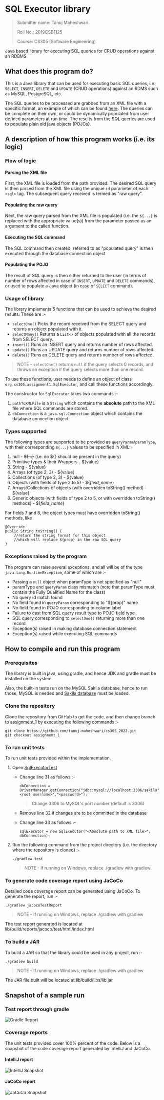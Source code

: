 # SQL Executor library

> Submitter name: Tanuj Maheshwari
>
> Roll No.: 2019CSB1125
>
> Course: CS305 (Software Engineering)

Java based library for executing SQL queries for CRUD operations against an RDBMS.


## What does this program do?

This is a Java library that can be used for executing basic SQL queries, i.e. `SELECT`, `INSERT`, `DELETE` and `UPDATE` (CRUD operations) against an RDMS such as MySQL, PostgreSQL, etc.

The SQL queries to be processed are grabbed from an XML file with a specific format, an example of which can be found [here](./lib/src/test/resources/SQLTest.xml). The queries can be complete on their own, or could be dynamically populated from user defined parameters at run time. The results from the SQL queries are used to populate plain old java objects (POJOs).


## A description of how this program works (i.e. its logic)

### Flow of logic

#### Parsing the XML file

First, the XML file is loaded from the path provided. The desired SQL query is then parsed from the XML file using the unique `id` parameter of each `<sql>` tag. The subsequent query received is termed as "raw query".

#### Populating the raw query

Next, the raw query parsed from the XML file is populated (i.e. the `${...}` is replaced with the appropriate value(s)) from the parameter passed as an argument to the called function.

#### Executing the SQL command

The SQL command then created, referred to as "populated query" is then executed through the database connection object

#### Populating the POJO

The result of SQL query is then either returned to the user (in terms of number of rows affected in case of `INSERT`, `UPDATE` and `DELETE` commands), or used to populate a Java object (in case of `SELECT` command).

### Usage of library

The library implements 5 functions that can be used to achieve the desired results. These are :-

- `selectOne()` Picks the record received from the SELECT query and returns an object populated with it.
- `selectMany()` Returns a `List<>` of objects populated with all the records from SELECT query.
- `insert()` Runs an INSERT query and returns number of rows affected.
- `update()` Runs an UPDATE query and returns number of rows affected.
- `delete()` Runs an DELETE query and returns number of rows affected.

> NOTE - `selectOne()` returns `null` if the query selects 0 records, and throws an exception if the query selects more than one record.

To use these functions, user needs to define an object of class `org.cs305.assignment1.SqlExecutor`, and call these functions accordingly.

The constructor for `SqlExecutor` takes two commands :-

1. `pathToXMLFile` is a `String` which contains the **absolute** path to the XML file where SQL commands are stored.
2. `dbConnection` is a `java.sql.Connection` object which contains the database connection object.

### Types supported

The following types are supported to be provided as `queryParam`/`paramType`, with their corresponding `${...}` values to be specified in XML:-

1. null - ~~${...}~~ (i.e. no ${} should be present in the query)
2. Primitive types & their Wrappers - ${value}
3. String - ${value}
4. Arrays (of type 2, 3) - ${value}
5. Collections (of type 2, 3) - ${value}
6. Objects (with fields of type 2 to 5) - ${_field_name_}
7. Arrays/Collections of objects (with overridden toString() method) - ${value}
8. Generic objects (with fields of type 2 to 5, or with overridden toString() methods) - ${_field_name_}

For fields 7 and 8, the object types must have overridden toString() methods, like

```
@Override
public String toString() {
    //return the string format for this object
    //which will replace ${prop} in the raw SQL query
}
```

### Exceptions raised by the program

The program can raise several exceptions, and all will be of the type `java.lang.RuntimeException`, some of which are :-

- Passing a `null` object when paramType is not specified as "null"
- paramType and `queryParam` class mismatch (note that paramType must contain the Fully Qualified Name for the class)
- No query id match found
- No field found in `queryParam` corresponding to "${prop}" name
- No field found in POJO corresponding to column label
- Failure to cast from SQL query result type to POJO field type
- SQL query corresponding to `selectOne()` returning more than one record
- Exception(s) raised in making database connection statement
- Exception(s) raised while executing SQL commands


## How to compile and run this program

### Prerequisites

The library is built in java, using gradle, and hence JDK and gradle must be installed on the system.

Also, the built-in tests run on the MySQL Sakila database, hence to run those, MySQL is needed and [Sakila database](https://dev.mysql.com/doc/sakila/en/sakila-installation.html) must be loaded.

### Clone the repository

Clone the repository from GitHub to get the code, and then change branch to assignment_1 by executing the following commands :-

```
git clone https://github.com/tanuj-maheshwari/cs305_2022.git
git checkout assignment_1
```

### To run unit tests

To run unit tests provided within the implementation, 

1. Open [SqlExecutorTest](./lib/src/test/java/org/cs305/assignment1/SqlExecutorTest.java)

    - Change line 31 as follows :-

          dbConnection = DriverManager.getConnection("jdbc:mysql://localhost:3306/sakila","<root username>","<password>");

        > Change 3306 to MySQL's port number (default is 3306)

    - Remove line 32 if changes are to be committed in the database

    - Change line 33 as follows :-

          sqlExecutor = new SqlExecutor("<Absolute path to XML file>", dbConnection);

2. Run the following command from the project directory (i.e. the directory where the repository is cloned) :-

       ./gradlew test

    > NOTE - If running on Windows, replace ./gradlew with gradlew

### To generate code coverage report using JaCoCo

Detailed code coverage report can be generated using JaCoCo. To generate the report, run :-

    ./gradlew jacocoTestReport

> NOTE - If running on Windows, replace ./gradlew with gradlew

The test report generated is located at lib/build/reports/jacoco/test/html/index.html

### To build a JAR

To build a JAR so that the library could be used in any project, run :-

    ./gradlew build

> NOTE - If running on Windows, replace ./gradlew with gradlew

The JAR file built will be located at lib/build/libs/lib.jar

## Snapshot of a sample run

### Test report through gradle

![Gradle Report](./reports/Gradle_Report.png?raw=true "Gradle Report")

### Coverage reports

The unit tests provided cover 100% percent of the code. Below is a snapshot of the code coverage report generated by IntelliJ and JaCoCo.

#### IntelliJ report

![IntelliJ Snapshot](./reports/IntelliJ_Report.png?raw=true "IntelliJ Snapshot")

#### JaCoCo report

![JaCoCo Snapshot](./reports/JaCoCo_Report.png?raw=true "JaCoCo Snapshot")
